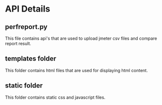 # API Details

## perfreport.py
This file contains api's that are used to upload jmeter csv files and compare report result.

## templates folder
This folder contains html files that are used for displaying html content.

## static folder
This folder contains static css and javascript files.
